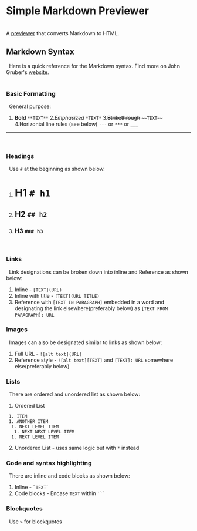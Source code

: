# Simple Markdown Previewer
\
A [previewer] that converts Markdown to HTML.
&nbsp;
## Markdown Syntax  
&nbsp;
Here is a quick reference for the Markdown syntax. Find more on John Gruber's [website].  
&nbsp;
### Basic Formatting
&nbsp;
General purpose:
1. **Bold** `**TEXT**`
2.*Emphasized* `*TEXT*`
3.~~Strikethrough~~ `~~TEXT~~`
4.Horizontal line rules (see below) `---` or `***` or `___`

---
&nbsp;
### Headings
&nbsp;
Use `#` at the beginning as shown below.
1. # H1 `# h1`
2. ## H2 `## h2`
3. ### H3 `### h3`
&nbsp;

### Links
&nbsp;
Link designations can be broken down into inline and Reference as shown below:
1. Inline - `[TEXT](URL)`
2. Inline with title - `[TEXT](URL TITLE)`
3. Reference with `[TEXT IN PARAGRAPH]` embedded in a word and designating the link elsewhere(preferably below) as `[TEXT FROM PARAGRAPH]: URL`
&nbsp;

### Images
&nbsp;
Images can also be designated similar to links as shown below:
1. Full URL - `![alt text](URL)`
2. Reference style - `![alt text][TEXT]` and `[TEXT]: URL` somewhere else(preferably below)
&nbsp;

### Lists
&nbsp;
There are ordered and unordered list as shown below:
1. Ordered List 

```
 1. ITEM
 1. ANOTHER ITEM
  1. NEXT LEVEL ITEM
   1. NEXT NEXT LEVEL ITEM
  1. NEXT LEVEL ITEM
```
2. Unordered List - uses same logic but with `*` instead
&nbsp;

### Code and syntax highlighting
&nbsp; 
There are inline and code blocks as shown below:
1. Inline - `` `TEXT` ``
2. Code blocks - Encase `TEXT` within `` ``` ``
&nbsp; 

### Blockquotes
&nbsp; 
Use `>` for blockquotes
&nbsp; 
&nbsp; 
&nbsp; 

[previewer]: https://bryanwzc.github.io/simple-markdown-previewer/
[website]: https://daringfireball.net/projects/markdown/syntax